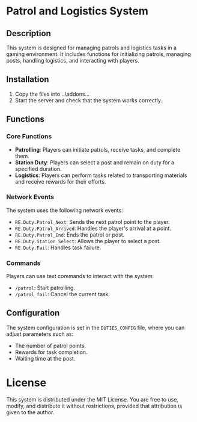 # Patrol and Logistics System

## Description

This system is designed for managing patrols and logistics tasks in a gaming environment. It includes functions for initializing patrols, managing posts, handling logistics, and interacting with players.

## Installation

1. Copy the files into ..\addons\...
2. Start the server and check that the system works correctly.

## Functions

### Core Functions

- **Patrolling**: Players can initiate patrols, receive tasks, and complete them.
- **Station Duty**: Players can select a post and remain on duty for a specified duration.
- **Logistics**: Players can perform tasks related to transporting materials and receive rewards for their efforts.

### Network Events

The system uses the following network events:

- `RE.Duty.Patrol_Next`: Sends the next patrol point to the player.
- `RE.Duty.Patrol_Arrived`: Handles the player's arrival at a point.
- `RE.Duty.Patrol_End`: Ends the patrol or post.
- `RE.Duty.Station_Select`: Allows the player to select a post.
- `RE.Duty.Fail`: Handles task failure.

### Commands

Players can use text commands to interact with the system:

- `/patrol`: Start patrolling.
- `/patrol_fail`: Cancel the current task.

## Configuration

The system configuration is set in the `DUTIES_CONFIG` file, where you can adjust parameters such as:

- The number of patrol points.
- Rewards for task completion.
- Waiting time at the post.

# License

This system is distributed under the MIT License. You are free to use, modify, and distribute it without restrictions, provided that attribution is given to the author.
